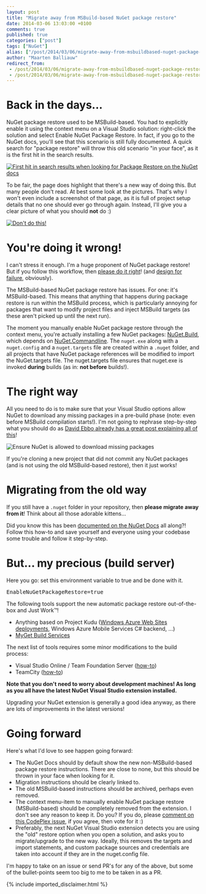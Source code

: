 ```yaml
---
layout: post
title: "Migrate away from MSBuild-based NuGet package restore"
date: 2014-03-06 13:03:00 +0100
comments: true
published: true
categories: ["post"]
tags: ["NuGet"]
alias: ["/post/2014/03/06/migrate-away-from-msbuildbased-nuget-package-restore.aspx"]
author: "Maarten Balliauw"
redirect_from:
 - /post/2014/03/06/migrate-away-from-msbuildbased-nuget-package-restore.aspx.html
 - /post/2014/03/06/migrate-away-from-msbuildbased-nuget-package-restore.aspx.html
---
```


<h1>Back in the days...</h1>
<p>
NuGet package restore used to be MSBuild-based. You had to explicitly enable it using the context menu on a Visual Studio solution: right-click the solution and select Enable NuGet Package Restore. In fact, if you go to the NuGet docs, you'll see that this scenario is still fully documented. A quick search for "package restore" will throw this old scenario "in your face", as it is the first hit in the search results.</p>
<a href="http://docs.nuget.org/search?q=package%20restore" target="_blank"><img style="max-width: 600px;" alt="First hit in search results when looking for Package Restore on the NuGet docs" src="https://xavierdecoster.blob.core.windows.net/blog/2014-03-06/searchresults.png"></a>
<p>
To be fair, the page does highlight that there's a new way of doing this. But many people don't read. At best some look at the pictures. That's why I won't even include a screenshot of that page, as it is full of project setup details that no one should ever go through again. Instead, I'll give you a clear picture of what you should <strong>not</strong> do :)
</p>
<a href="https://xavierdecoster.blob.core.windows.net/blog/2014-03-06/dontdothis.png" target="_blank"><img style="max-height: 450px;" alt="Don't do this!" src="https://xavierdecoster.blob.core.windows.net/blog/2014-03-06/dontdothis.png"></a>
<h1>You're doing it wrong!</h1>
<p>
I can't stress it enough. I'm a huge proponent of NuGet package restore! But if you follow this workflow, then <a href="http://blog.davidebbo.com/2014/01/the-right-way-to-restore-nuget-packages.html" target="_blank">please do it right</a>! (and <a href="http://blog.ploeh.dk/2014/02/03/using-nuget-with-autonomous-repositories" target="_blank">design for failure</a>, obviously).
</p>
<p>
The MSBuild-based NuGet package restore has issues. For one: it's MSBuild-based. This means that anything that happens during package restore is run within the MSBuild process, which is particularly annoying for packages that want to modify project files and inject MSBuild targets (as these aren't picked up until the next run).</p><p>The moment you manually enable NuGet package restore through the context menu, you're actually installing a few NuGet packages: <a href="https://www.nuget.org/packages/NuGet.Build/" target="_blank">NuGet.Build</a>, which depends on <a href="https://www.nuget.org/packages/NuGet.CommandLine/" target="_blank">NuGet.Commandline</a>. The <code>nuget.exe</code> along with a <code>nuget.config</code> and a <code>nuget.targets</code> file are created within a <code>.nuget</code> folder, and all projects that have NuGet package references will be modified to import the NuGet.targets file. The nuget.targets file ensures that nuget.exe is invoked <strong>during</strong> builds (as in: <strong>not before</strong> builds!).
</p>
<h1>The right way</h1>
<p>All you need to do is to make sure that your Visual Studio options allow NuGet to download any missing packages in a pre-build phase (note: even before MSBuild compilation starts!). I'm not going to rephrase step-by-step what you should do as <a href="http://blog.davidebbo.com/2014/01/the-right-way-to-restore-nuget-packages.html" target="_blank">David Ebbo already has a great post explaining all of this</a>!</p>
<img style="max-width: 600px;" alt="Ensure NuGet is allowed to download missing packages" src="https://xavierdecoster.blob.core.windows.net/blog/2014-03-06/options.png">
<p>If you're cloning a new project that did not commit any NuGet packages (and is not using the old MSBuild-based restore), then it just works!</p>
<h1>Migrating from the old way</h1>
<p>If you still have a <code>.nuget</code> folder in your repository, then <strong>please migrate away from it</strong>! Think about all those adorable kittens...</p>
<p>Did you know this has been <a href="http://docs.nuget.org/docs/workflows/migrating-to-automatic-package-restore" target="_blank">documented on the NuGet Docs</a> all along?! Follow this how-to and save yourself and everyone using your codebase some trouble and follow it step-by-step.</p>
<h1>But... my precious (build server)</h1>
<p>Here you go: set this environment variable to true and be done with it.<br>
</p><pre>EnableNuGetPackageRestore=true</pre><p></p>
<p>The following tools support the new automatic package restore out-of-the-box and Just Work™!</p>
<ul>
<li>Anything based on Project Kudu (<a href="http://www.xavierdecoster.com/deploying-to-azure-web-sites-using-nuget-package-restore-from-a-secured-feed" target="_blank">Windows Azure Web Sites deployments</a>, Windows Azure Mobile Services C# backend, ...)</li>
<li><a href="http://docs.myget.org/docs/reference/build-services#Package_Restore" target="_blank">MyGet Build Services</a></li>
</ul>
<p>The next list of tools requires some minor modifications to the build process:</p>
<ul>
<li>Visual Studio Online / Team Foundation Server (<a href="http://blogs.msdn.com/b/dotnet/archive/2013/08/27/nuget-package-restore-with-team-foundation-build.aspx" target="_blank">how-to</a>)</li>
<li>TeamCity (<a href="http://blog.jetbrains.com/teamcity/2013/08/nuget-package-restore-with-teamcity/" target="_blank">how-to</a>)</li>
</ul>
<p style="font-weight: bold;">Note that you don't need to worry about development machines! As long as you all have the latest NuGet Visual Studio extension installed.</p>
<p>Upgrading your NuGet extension is generally a good idea anyway, as there are lots of improvements in the latest versions!</p>
<h1>Going forward</h1>
<p>
Here's what I'd love to see happen going forward:
</p><ul>
<li>The NuGet Docs should by default show the new non-MSBuild-based package restore instructions. There are close to none, but this should be thrown in your face when looking for it.</li>
<li>Migration instructions should be clearly linked to.</li>
<li>The old MSBuild-based instructions should be archived, perhaps even removed.</li>
<li>The context menu-item to manually enable NuGet package restore (MSBuild-based) should be completely removed from the extension. I don't see any reason to keep it. Do you? If you do, please <a href="https://nuget.codeplex.com/workitem/4019" target="_blank">comment on this CodePlex issue</a>, if you agree, then vote for it :)</li>
<li>Preferably, the next NuGet Visual Studio extension detects you are using the "old" restore option when you open a solution, and asks you to migrate/upgrade to the new way. Ideally, this removes the targets and import statements, and custom package sources and credentials are taken into account if they are in the nuget.config file.
</li></ul>
<p></p>
<p>I'm happy to take on an issue or send PR's for any of the above, but some of the bullet-points seem too big to me to be taken in as a PR.</p>
{% include imported_disclaimer.html %}
